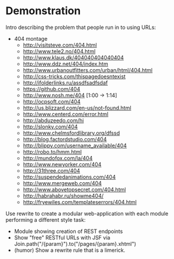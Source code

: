 Demonstration
======

Intro describing the problem that people run in to using URLs:
 * 404 montage
   * http://visitsteve.com/404.html
   * http://www.tele2.no/404.html
   * http://www.klaus.dk/404040404040404
   * http://www.ddz.net/404/index.htm
   * http://www.urbanoutfitters.com/urban/html/404.html
   * http://css-tricks.com/thispagedoesntexist
   * http://ifolderlinks.ru/assdfsadfsdaf
   * https://github.com/404
   * http://www.nosh.me/404 [1:00 -> 1:14]
   * http://ocpsoft.com/404
   * http://us.blizzard.com/en-us/not-found.html
   * http://www.centerd.com/error.html
   * http://abduzeedo.com/hi
   * http://slonky.com/404
   * http://www.chelmsfordlibrary.org/dfssd
   * http://blog.factordstudio.com/404
   * http://blippy.com/username_available/404
   * http://robo.to/hmm.html
   * http://mundofox.com/la/404
   * http://www.newyorker.com/404
   * http://31three.com/404
   * http://suspendedanimations.com/404
   * http://www.mergeweb.com/404
   * http://www.abovetopsecret.com/404.html
   * http://habrahabr.ru/showme404/
   * http://fryewiles.com/templateserrors/404.html

Use rewrite to create a modular web-application with each module performing a different style task:

 * Module showing creation of REST endpoints
 * Show "free" RESTful URLs with JSF via Join.path("/{param}").to("/pages/{param}.xhtml")
 * (humor) Show a rewrite rule that is a limerick.
